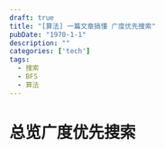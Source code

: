 ```yaml
---
draft: true
title: "[算法] 一篇文章搞懂 广度优先搜索"
pubDate: "1970-1-1"
description: ""
categories: ['tech']
tags: 
  - 搜索
  - BFS
  - 算法
---
```


# 总览广度优先搜索
